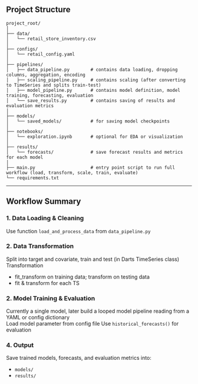 ## Project Structure

```
project_root/
│
├── data/
│   └── retail_store_inventory.csv
│
├── configs/
│   └── retail_config.yaml
│
├── pipelines/
│   ├── data_pipeline.py        # contains data loading, dropping columns, aggregation, encoding
│   ├── scaling_pipeline.py     # contains scaling (after converting to TimeSeries and splits train-test)
│   ├── model_pipeline.py       # contains model definition, model training, forecasting, evaluation
│   └── save_results.py         # contains saving of results and evaluation metrics
│
├── models/
│   └── saved_models/           # for saving model checkpoints
│
├── notebooks/
│   └── exploration.ipynb       # optional for EDA or visualization
│
├── results/
│   └── forecasts/              # save forecast results and metrics for each model
│
├── main.py                     # entry point script to run full workflow (load, transform, scale, train, evaluate)
└── requirements.txt
```

---

## Workflow Summary

### 1. Data Loading & Cleaning
Use function `load_and_process_data` from `data_pipeline.py`

### 2. Data Transformation
Split into target and covariate, train and test (in Darts TimeSeries class)
Transformation
- fit_transform on training data; transform on testing data
- fit & transform for each TS

### 2. Model Training & Evaluation
Currently a single model, later build a looped model pipeline reading from a YAML or config dictionary  
Load model parameter from config file
Use `historical_forecasts()` for evaluation 

### 4. Output
Save trained models, forecasts, and evaluation metrics into:
- `models/`  
- `results/`  



